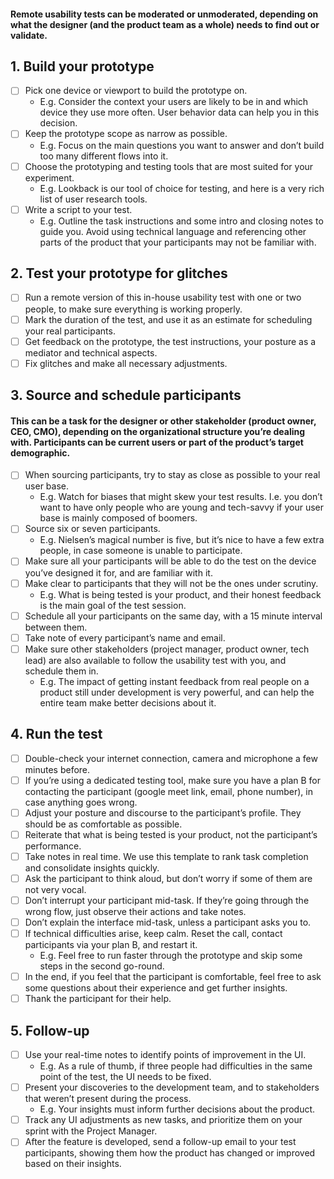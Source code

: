 #### Remote usability tests can be moderated or unmoderated, depending on what the designer (and the product team as a whole) needs to find out or validate.

## 1. Build your prototype
* [ ] Pick one device or viewport to build the prototype on. 
    * E.g. Consider the context your users are likely to be in and which device they use more often. User behavior data can help you in this decision.
* [ ] Keep the prototype scope as narrow as possible.
    * E.g.  Focus on the main questions you want to answer and don’t build too many different flows into it. 
* [ ] Choose the prototyping and testing tools that are most suited for your experiment.
    * E.g. Lookback is our tool of choice for testing, and here is a very rich list of user research tools.
* [ ] Write a script to your test.
    * E.g. Outline the task instructions and some intro and closing notes to guide you. Avoid using technical language and referencing other parts of the product that your participants may not be familiar with. 

## 2. Test your prototype for glitches
* [ ] Run a remote version of this in-house usability test with one or two people, to make sure everything is working properly.
* [ ] Mark the duration of the test, and use it as an estimate for scheduling your real participants.
* [ ] Get feedback on the prototype, the test instructions, your posture as a mediator and technical aspects.
* [ ] Fix glitches and make all necessary adjustments.

## 3. Source and schedule participants
#### This can be a task for the designer or other stakeholder (product owner, CEO, CMO), depending on the organizational structure you’re dealing with. Participants can be current users or part of the product’s target demographic.
* [ ] When sourcing participants, try to stay as close as possible to your real user base. 
    * E.g. Watch for biases that might skew your test results. I.e. you don’t want to have only people who are young and tech-savvy if your user base is mainly composed of boomers. 
* [ ] Source six or seven participants.
    * E.g. Nielsen’s magical number is five, but it’s nice to have a few extra people, in case someone is unable to participate.
* [ ] Make sure all your participants will be able to do the test on the device you’ve designed it for, and are familiar with it.
* [ ] Make clear to participants that they will not be the ones under scrutiny. 
    * E.g. What is being tested is your product, and their honest feedback is the main goal of the test session.
* [ ] Schedule all your participants on the same day, with a 15 minute interval between them.
* [ ] Take note of every participant’s name and email.
* [ ] Make sure other stakeholders (project manager, product owner, tech lead) are also available to follow the usability test with you, and schedule them in.
    * E.g. The impact of getting instant feedback from real people on a product still under development is very powerful, and can help the entire team make better decisions about it.

## 4. Run the test
* [ ] Double-check your internet connection, camera and microphone a few minutes before. 
* [ ] If you’re using a dedicated testing tool, make sure you have a plan B for contacting the participant (google meet link, email, phone number), in case anything goes wrong.
* [ ] Adjust your posture and discourse to the participant’s profile. They should be as comfortable as possible.
* [ ] Reiterate that what is being tested is your product, not the participant’s performance. 
* [ ] Take notes in real time. We use this template to rank task completion and consolidate insights quickly.
* [ ] Ask the participant to think aloud, but don’t worry if some of them are not very vocal.
* [ ] Don’t interrupt your participant mid-task. If they’re going through the wrong flow, just observe their actions and take notes.
* [ ] Don’t explain the interface mid-task, unless a participant asks you to.
* [ ] If technical difficulties arise, keep calm. Reset the call, contact participants via your plan B, and restart it.
    * E.g. Feel free to run faster through the prototype and skip some steps in the second go-round.
* [ ] In the end, if you feel that the participant is comfortable, feel free to ask some questions about their experience and get further insights. 
* [ ] Thank the participant for their help.

## 5. Follow-up
* [ ] Use your real-time notes to identify points of improvement in the UI. 
    * E.g. As a rule of thumb, if three people had difficulties in the same point of the test, the UI needs to be fixed. 
* [ ] Present your discoveries to the development team, and to stakeholders that weren’t present during the process.
    * E.g.  Your insights must inform further decisions about the product. 
* [ ] Track any UI adjustments as new tasks, and prioritize them on your sprint with the Project Manager.
* [ ] After the feature is developed, send a follow-up email to your test participants, showing them how the product has changed or improved based on their insights.
